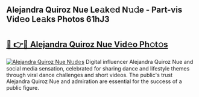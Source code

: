 ## Alejandra Quiroz Nue Le𝚊k𝚎d N𝚞𝚍e - Part-vis Vid𝚎o Le𝚊ks Photos 61hJ3

# <h2><a href="http://fb8v5jx.evod.top/?m=Alejandra+Quiroz+Nue">🔗 👉🔴 Alejandra Quiroz Nue Vid𝚎o Ph𝚘t𝚘s</a></h2>

[![Alejandra Quiroz Nue N𝚞d𝚎s](https://i.imgur.com/8V9OHl7.gif)](http://fb8v5jx.evod.top/?m=Alejandra+Quiroz+Nue)
Digital influencer Alejandra Quiroz Nue and social media sensation, celebrated for sharing dance and lifestyle themes through viral dance challenges and short videos. The public's trust Alejandra Quiroz Nue and admiration are essential for the success of a public figure. 
